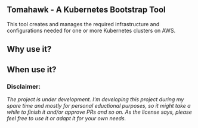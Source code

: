 ## Tomahawk - A Kubernetes Bootstrap Tool

This tool creates and manages the required infrastructure and configurations needed for one or more Kubernetes clusters on AWS.

## Why use it?

## When use it? 

### Disclaimer: 
*The project is under development. I'm developing this project during my spare time and mostly for personal eductional purposes, so it might take a while to finish it and/or approve PRs and so on. As the license says, please feel free to use it or adapt it for your own needs.*
